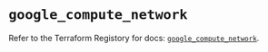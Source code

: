 # `google_compute_network`

Refer to the Terraform Registory for docs: [`google_compute_network`](https://registry.terraform.io/providers/hashicorp/google/4.73.0/docs/resources/compute_network).
